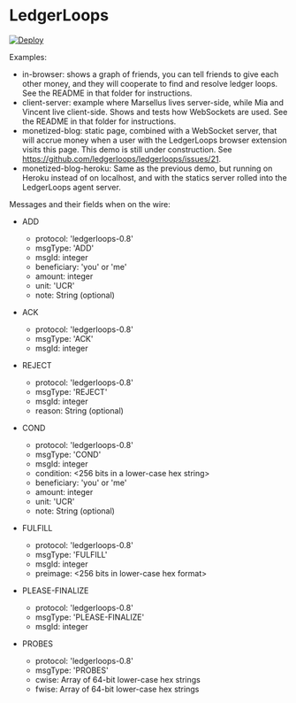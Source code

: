# LedgerLoops

[![Deploy](https://www.herokucdn.com/deploy/button.svg)](https://heroku.com/deploy)

Examples:

* in-browser: shows a graph of friends, you can tell friends to give each other money, and they will cooperate to find and resolve ledger loops. See the README in that folder for instructions.
* client-server: example where Marsellus lives server-side, while Mia and Vincent live client-side. Shows and tests how WebSockets are used. See the README in that folder for instructions.
* monetized-blog: static page, combined with a WebSocket server, that will accrue money when a user with the LedgerLoops browser extension visits this page. This demo is still under construction. See https://github.com/ledgerloops/ledgerloops/issues/21.
* monetized-blog-heroku: Same as the previous demo, but running on Heroku instead of on localhost, and with the statics server rolled into the LedgerLoops agent server.

Messages and their fields when on the wire:

* ADD
  * protocol: 'ledgerloops-0.8'
  * msgType: 'ADD'
  * msgId: integer
  * beneficiary: 'you' or 'me'
  * amount: integer
  * unit: 'UCR'
  * note: String (optional)

* ACK
  * protocol: 'ledgerloops-0.8'
  * msgType: 'ACK'
  * msgId: integer

* REJECT
  * protocol: 'ledgerloops-0.8'
  * msgType: 'REJECT'
  * msgId: integer
  * reason: String (optional)

* COND
  * protocol: 'ledgerloops-0.8'
  * msgType: 'COND'
  * msgId: integer
  * condition: <256 bits in a lower-case hex string>
  * beneficiary: 'you' or 'me'
  * amount: integer
  * unit: 'UCR'
  * note: String (optional)

* FULFILL
  * protocol: 'ledgerloops-0.8'
  * msgType: 'FULFILL'
  * msgId: integer
  * preimage: <256 bits in lower-case hex format>

* PLEASE-FINALIZE
  * protocol: 'ledgerloops-0.8'
  * msgType: 'PLEASE-FINALIZE'
  * msgId: integer

* PROBES
  * protocol: 'ledgerloops-0.8'
  * msgType: 'PROBES'
  * cwise: Array of 64-bit lower-case hex strings
  * fwise: Array of 64-bit lower-case hex strings
